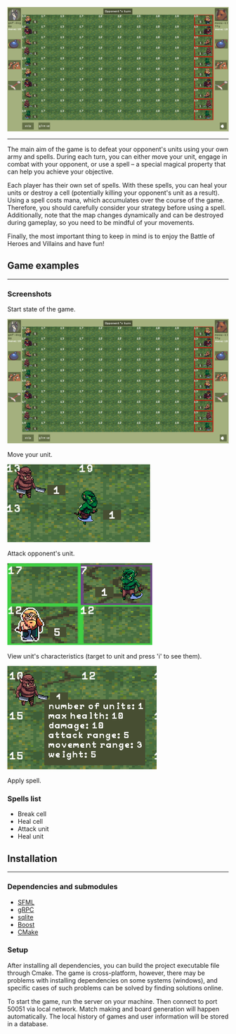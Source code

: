 ![](https://github.com/battle-of-heroes-and-villains/hse-spb-2023-heroes/blob/main/client/game_examples/game_start.png)

---

[//]: # (Read this in other languages: [Русский]&#40;./README.ru.md&#41;)


The main aim of the game is to defeat your opponent's units using your own army and spells. During each turn, you can
either move your unit, engage in combat with your opponent, or use a spell – a special magical property that can help
you achieve your objective.

Each player has their own set of spells. With these spells, you can heal your units or
destroy a cell (potentially killing your opponent's unit as a result). Using a spell costs mana, which accumulates over
the course of the game. Therefore, you should carefully consider your strategy before using a spell. Additionally, note
that the map changes dynamically and can be destroyed during gameplay, so you need to be mindful of your movements.

Finally, the most important thing to keep in mind is to enjoy the Battle of Heroes and Villains and have fun!

## Game examples

---

### Screenshots

Start state of the game.

![](https://github.com/battle-of-heroes-and-villains/hse-spb-2023-heroes/blob/main/client/game_examples/game_start.png)

Move your unit.

![](https://github.com/battle-of-heroes-and-villains/hse-spb-2023-heroes/blob/main/client/game_examples/moving.png)

Attack opponent's unit.

![](https://github.com/battle-of-heroes-and-villains/hse-spb-2023-heroes/blob/main/client/game_examples/attack.png)

View unit's characteristics (target to unit and press 'i' to see them).

![](https://github.com/battle-of-heroes-and-villains/hse-spb-2023-heroes/blob/main/client/game_examples/unit_info.png)

Apply spell.

[//]: # (![]&#40;https://github.com/battle-of-heroes-and-villains/hse-spb-2023-heroes/blob/main/client/game_examples/spell.png&#41;)

### Spells list

- Break cell
- Heal cell
- Attack unit
- Heal unit

## Installation

---

### Dependencies and submodules

- [SFML](https://www.sfml-dev.org)
- [gRPC](https://github.com/grpc/grpc)
- [sqlite](https://www.sqlite.org/download.html)
- [Boost](https://boostorg.jfrog.io/artifactory/main/release/1.82.0/source/)
- [CMake](https://cmake.org/download/)

### Setup

After installing all dependencies, you can build the project executable file through Cmake. The game is cross-platform,
however, there may be problems with installing dependencies on some systems (windows), and specific cases of such
problems can be solved by finding solutions online.

To start the game, run the server on your machine. Then connect to port 50051 via local network. Match making and board
generation will happen automatically. The local history of games and user information will be stored in a database.